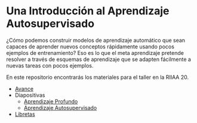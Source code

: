 # Una Introducción al Aprendizaje Autosupervisado

¿Cómo podemos construir modelos de aprendizaje automático que sean capaces de aprender nuevos conceptos rápidamente usando pocos ejemplos de entrenamiento? Eso es lo que el meta aprendizaje pretende resolver a través de esquemas de aprendizaje que se adapten fácilmente a nuevas tareas con pocos ejemplos.

En este repositorio encontrarás los materiales para el taller en la RIIAA 20.

- [Avance](avance.mp4)
- Diapositivas
  - [Aprendizaje Profundo](1_ap.pdf)
  - [Aprendizaje Autosupervisado](2_auto.pdf)
- [Libretas](notebooks)
